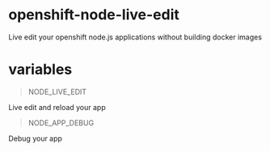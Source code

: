 # openshift-node-live-edit
Live edit your openshift node.js applications without building docker images

# variables

> NODE_LIVE_EDIT

Live edit and reload your app

> NODE_APP_DEBUG

Debug your app
